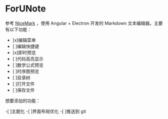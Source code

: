 # ForUNote

参考 [NiceMark](https://github.com/dongkuo/NiceMark) ，使用 Angular + Electron 开发的 Markdown 文本编辑器。主要有以下功能：

- [x]编辑菜单
- [ ]编辑快捷键
- [x]即时预览
- [ ]代码高亮显示
- [ ]数学公式预览
- [ ]时序图预览
- [ ]目录树
- [ ]打开文件
- [ ]保存文件

想要添加的功能：

-[ ]主题化
-[ ]界面布局优化
-[ ]推送到 git
 